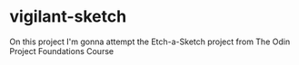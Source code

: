 # vigilant-sketch
On this project I'm gonna attempt the Etch-a-Sketch project from The Odin Project Foundations Course
